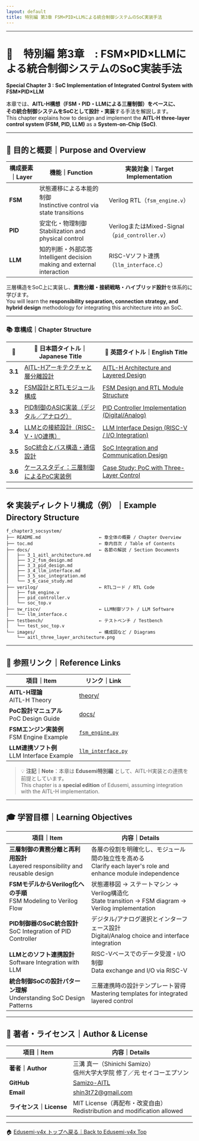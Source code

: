 ```yaml
---
layout: default
title: 特別編 第3章 FSM×PID×LLMによる統合制御システムのSoC実装手法
---
```


---

# 🧠　特別編 第3章　: FSM×PID×LLMによる統合制御システムのSoC実装手法  
**Special Chapter 3 : SoC Implementation of Integrated Control System with FSM×PID×LLM**

本章では、**AITL-H構想（FSM・PID・LLMによる三層制御）**をベースに、  
その統合制御システムを**SoCとして設計・実装**する手法を解説します。  
This chapter explains how to design and implement the **AITL-H three-layer control system (FSM, PID, LLM)** as a **System-on-Chip (SoC)**.

---

## 🎯 目的と概要｜Purpose and Overview

| 構成要素｜Layer | 機能｜Function | 実装対象｜Target Implementation |
|-------------|-------------------|------------------------------|
| **FSM**     | 状態遷移による本能的制御<br>Instinctive control via state transitions | Verilog RTL（`fsm_engine.v`） |
| **PID**     | 安定化・物理制御<br>Stabilization and physical control | VerilogまたはMixed-Signal（`pid_controller.v`） |
| **LLM**     | 知的判断・外部応答<br>Intelligent decision making and external interaction | RISC-Vソフト連携（`llm_interface.c`） |

三層構造をSoC上に実装し、**責務分離・接続戦略・ハイブリッド設計**を体系的に学びます。  
You will learn the **responsibility separation, connection strategy, and hybrid design** methodology for integrating this architecture into an SoC.

---

### 📚 章構成｜Chapter Structure

| 🚩 | 📖 日本語タイトル｜Japanese Title | 📘 英語タイトル｜English Title |
|----|-------------------------------|------------------------------|
| **3.1** | [AITL-Hアーキテクチャと層分離設計](docs/3_1_aitl_architecture.md) | [AITL-H Architecture and Layered Design](docs/3_1_aitl_architecture.md) |
| **3.2** | [FSM設計とRTLモジュール構成](docs/3_2_fsm_design.md) | [FSM Design and RTL Module Structure](docs/3_2_fsm_design.md) |
| **3.3** | [PID制御のASIC実装（デジタル／アナログ）](docs/3_3_pid_design.md) | [PID Controller Implementation (Digital/Analog)](docs/3_3_pid_design.md) |
| **3.4** | [LLMとの接続設計（RISC-V・I/O連携）](docs/3_4_llm_interface.md) | [LLM Interface Design (RISC-V / I/O Integration)](docs/3_4_llm_interface.md) |
| **3.5** | [SoC統合とバス構造・通信設計](docs/3_5_soc_integration.md) | [SoC Integration and Communication Design](docs/3_5_soc_integration.md) |
| **3.6** | [ケーススタディ：三層制御によるPoC実装例](docs/3_6_case_study.md) | [Case Study: PoC with Three-Layer Control](docs/3_6_case_study.md) |

---

## 🛠 実装ディレクトリ構成（例）｜Example Directory Structure

```plaintext
f_chapter3_socsystem/
├── README.md                      ← 章全体の概要 / Chapter Overview
├── toc.md                         ← 章内目次 / Table of Contents
├── docs/                          ← 各節の解説 / Section Documents
│   ├── 3_1_aitl_architecture.md
│   ├── 3_2_fsm_design.md
│   ├── 3_3_pid_design.md
│   ├── 3_4_llm_interface.md
│   ├── 3_5_soc_integration.md
│   └── 3_6_case_study.md
├── verilog/                       ← RTLコード / RTL Code
│   ├── fsm_engine.v
│   ├── pid_controller.v
│   └── soc_top.v
├── sw_riscv/                      ← LLM制御ソフト / LLM Software
│   └── llm_interface.c
├── testbench/                     ← テストベンチ / Testbench
│   └── test_soc_top.v
└── images/                        ← 構成図など / Diagrams
    └── aitl_three_layer_architecture.png
```

---

## 🔗 参照リンク｜Reference Links

| 項目｜Item | リンク｜Link |
|------|------|
| **AITL-H理論**<br>AITL-H Theory | [theory/](https://github.com/Samizo-AITL/AITL-H/tree/main/theory) |
| **PoC設計マニュアル**<br>PoC Design Guide | [docs/](https://github.com/Samizo-AITL/AITL-H/tree/main/docs) |
| **FSMエンジン実装例**<br>FSM Engine Example | [`fsm_engine.py`](https://github.com/Samizo-AITL/AITL-H/blob/main/implementary/fsm_engine/fsm_engine.py) |
| **LLM連携ソフト例**<br>LLM Interface Example | [`llm_interface.py`](https://github.com/Samizo-AITL/AITL-H/blob/main/implementary/llm_interface.py) |

> 💡 **注記｜Note**：本章は **Edusemi特別編** として、AITL-H実装との連携を前提としています。  
> This chapter is a **special edition** of Edusemi, assuming integration with the AITL-H implementation.

---

## 🎓 学習目標｜Learning Objectives

| 項目｜Item | 内容｜Details |
|------|------|
| **三層制御の責務分離と再利用設計**<br>Layered responsibility and reusable design | 各層の役割を明確化し、モジュール間の独立性を高める<br>Clarify each layer's role and enhance module independence |
| **FSMモデルからVerilog化への手順**<br>FSM Modeling to Verilog Flow | 状態遷移図 → ステートマシン → Verilog構造化<br>State transition → FSM diagram → Verilog implementation |
| **PID制御器のSoC統合設計**<br>SoC Integration of PID Controller | デジタル/アナログ選択とインターフェース設計<br>Digital/Analog choice and interface integration |
| **LLMとのソフト連携設計**<br>Software Integration with LLM | RISC-Vベースでのデータ受渡・I/O制御<br>Data exchange and I/O via RISC-V |
| **統合制御SoCの設計パターン理解**<br>Understanding SoC Design Patterns | 三層連携時の設計テンプレート習得<br>Mastering templates for integrated layered control |

---

## 👤 著者・ライセンス｜Author & License

| 項目｜Item | 内容｜Details |
|------|------|
| **著者｜Author** | 三溝 真一（Shinichi Samizo）<br>信州大学大学院 修了／元 セイコーエプソン |
| **GitHub** | [Samizo-AITL](https://github.com/Samizo-AITL) |
| **Email** | [shin3t72@gmail.com](mailto:shin3t72@gmail.com) |
| **ライセンス｜License** | MIT License（再配布・改変自由）<br>Redistribution and modification allowed |

---

🏠 [Edusemi-v4x トップへ戻る｜Back to Edusemi-v4x Top](../README.md)
